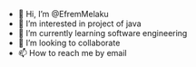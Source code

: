 - 👋 Hi, I’m @EfremMelaku
- 👀 I’m interested in project of java
- 🌱 I’m currently learning software engineering
- 💞️ I’m looking to collaborate 
- 📫 How to reach me by email

<!---
EfremMelaku/EfremMelaku is a ✨ special ✨ repository because its `README.md` (this file) appears on your GitHub profile.
You can click the Preview link to take a look at your changes.
--->
